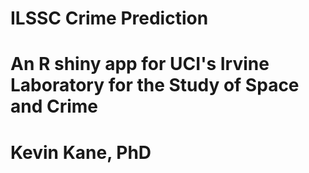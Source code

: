# ILSSC Crime Prediction
# An R shiny app for UCI's Irvine Laboratory for the Study of Space and Crime
# Kevin Kane, PhD
